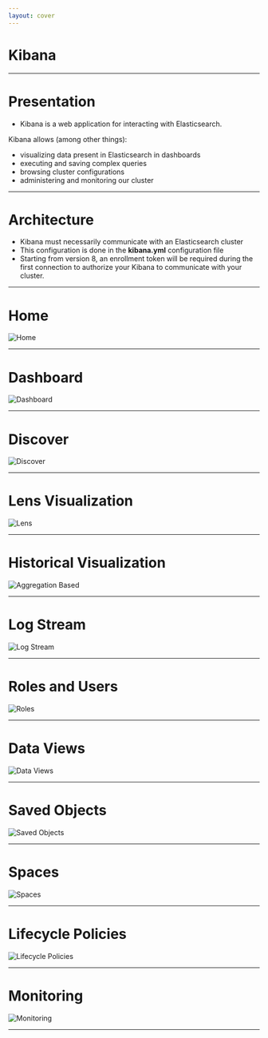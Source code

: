 ```yaml
---
layout: cover
---
```


# Kibana

---

# Presentation

* Kibana is a web application for interacting with Elasticsearch.

Kibana allows (among other things):

* visualizing data present in Elasticsearch in dashboards
* executing and saving complex queries
* browsing cluster configurations
* administering and monitoring our cluster

---

# Architecture

* Kibana must necessarily communicate with an Elasticsearch cluster
* This configuration is done in the **kibana.yml** configuration file
* Starting from version 8, an enrollment token will be required during the first connection to authorize your Kibana to communicate with your cluster.

---

# Home

![Home](../images/kibana/01-home.png)

---

# Dashboard

![Dashboard](../images/kibana/02-dashboard.png)

---

# Discover

![Discover](../images/kibana/03-discover.png)

---

# Lens Visualization

![Lens](../images/kibana/04-lens.png)

---

# Historical Visualization

![Aggregation Based](../images/kibana/05-aggregation-based.png)

---

# Log Stream

![Log Stream](../images/kibana/06-log-stream.png)

---

# Roles and Users

![Roles](../images/kibana/07-roles.png)

---

# Data Views

![Data Views](../images/kibana/08-dataviews.png)

---

# Saved Objects

![Saved Objects](../images/kibana/09-saved-objects.png)

---

# Spaces

![Spaces](../images/kibana/10-spaces.png)

---

# Lifecycle Policies

![Lifecycle Policies](../images/kibana/11-lifecycle-policies.png)

---

# Monitoring

![Monitoring](../images/kibana/12-monitoring.png)

---